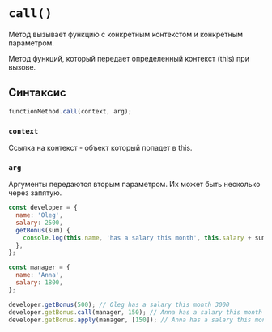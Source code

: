# `call()`

Метод вызывает функцию с конкретным контекстом и конкретным параметром.

Метод функций, который передает определенный контекст (this) при вызове.

## Синтаксис

```js
functionMethod.call(context, arg);
```

### `context`

Ссылка на контекст - объект который попадет в this.

### `arg`

Аргументы передаются вторым параметром. Их может быть несколько через запятую.

```js
const developer = {
  name: 'Oleg',
  salary: 2500,
  getBonus(sum) {
    console.log(this.name, 'has a salary this month', this.salary + sum);
  },
};

const manager = {
  name: 'Anna',
  salary: 1800,
};

developer.getBonus(500); // Oleg has a salary this month 3000
developer.getBonus.call(manager, 150); // Anna has a salary this month 1950
developer.getBonus.apply(manager, [150]); // Anna has a salary this month 1950
```
